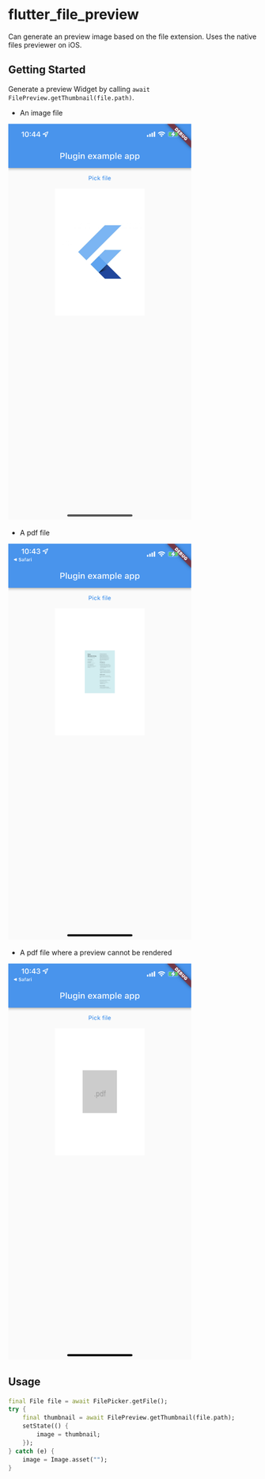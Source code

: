 # flutter_file_preview

Can generate an preview image based on the file extension. Uses the native files previewer on iOS.

## Getting Started

Generate a preview Widget by calling `await FilePreview.getThumbnail(file.path)`.

* An image file

<img src="images/screenshot1.png" height="800">

* A pdf file

<img src="images/screenshot2.png" height="800">

* A pdf file where a preview cannot be rendered

<img src="images/screenshot3.png" height="800">

## Usage

```dart
final File file = await FilePicker.getFile();
try {
    final thumbnail = await FilePreview.getThumbnail(file.path);
    setState(() {
        image = thumbnail;
    });
} catch (e) {
    image = Image.asset("");
}
```